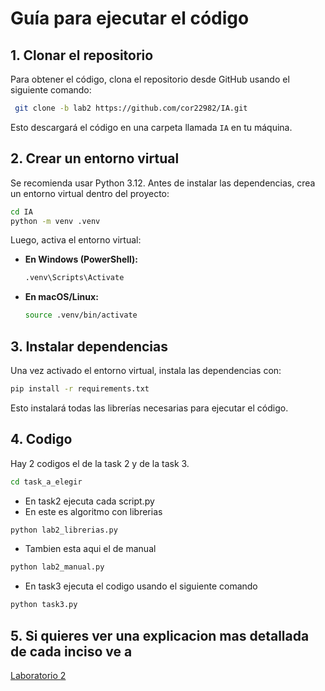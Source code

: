 # Guía para ejecutar el código

## 1. Clonar el repositorio

Para obtener el código, clona el repositorio desde GitHub usando el siguiente comando:

```sh
 git clone -b lab2 https://github.com/cor22982/IA.git
```

Esto descargará el código en una carpeta llamada `IA` en tu máquina.

## 2. Crear un entorno virtual

Se recomienda usar Python 3.12. Antes de instalar las dependencias, crea un entorno virtual dentro del proyecto:

```sh
cd IA
python -m venv .venv
```

Luego, activa el entorno virtual:

- **En Windows (PowerShell):**
  ```sh
  .venv\Scripts\Activate
  ```
- **En macOS/Linux:**
  ```sh
  source .venv/bin/activate
  ```

## 3. Instalar dependencias

Una vez activado el entorno virtual, instala las dependencias con:

```sh
pip install -r requirements.txt
```

Esto instalará todas las librerías necesarias para ejecutar el código.

## 4. Codigo

Hay 2 codigos el de la task 2 y de la task 3. 

```sh
cd task_a_elegir
```
- En task2 ejecuta cada script.py
- En este es algoritmo con librerias
```sh
python lab2_librerias.py

```
- Tambien esta aqui el de manual
```sh
python lab2_manual.py
```

- En task3 ejecuta el codigo usando el siguiente comando
```sh
python task3.py
```

## 5. Si quieres ver una explicacion mas detallada de cada inciso ve a 

[Laboratorio 2](./Laboratorio2_Completado.ipynb)